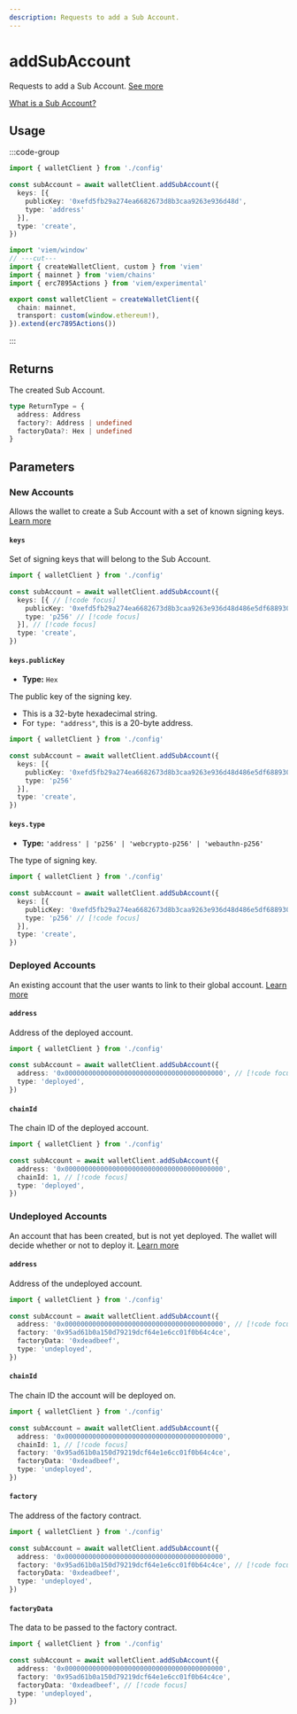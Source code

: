 ```yaml
---
description: Requests to add a Sub Account.
---
```


# addSubAccount

Requests to add a Sub Account. [See more](https://github.com/ethereum/ERCs/blob/4d3d641ee3c84750baf461b8dd71d27c424417a9/ERCS/erc-7895.md)

[What is a Sub Account?](https://blog.base.dev/subaccounts)

## Usage

:::code-group

```ts twoslash [example.ts]
import { walletClient } from './config'
 
const subAccount = await walletClient.addSubAccount({
  keys: [{ 
    publicKey: '0xefd5fb29a274ea6682673d8b3caa9263e936d48d', 
    type: 'address' 
  }],
  type: 'create',
})
```

```ts twoslash [config.ts] filename="config.ts"
import 'viem/window'
// ---cut---
import { createWalletClient, custom } from 'viem'
import { mainnet } from 'viem/chains'
import { erc7895Actions } from 'viem/experimental'

export const walletClient = createWalletClient({
  chain: mainnet,
  transport: custom(window.ethereum!),
}).extend(erc7895Actions())
```

:::

## Returns

The created Sub Account.

```ts
type ReturnType = {
  address: Address
  factory?: Address | undefined
  factoryData?: Hex | undefined
}
```

## Parameters

### New Accounts

Allows the wallet to create a Sub Account with a set of known signing keys. [Learn more](https://github.com/ethereum/ERCs/blob/4d3d641ee3c84750baf461b8dd71d27c424417a9/ERCS/erc-7895.md#createaccount)

#### `keys`

Set of signing keys that will belong to the Sub Account.

```ts twoslash
import { walletClient } from './config'
 
const subAccount = await walletClient.addSubAccount({
  keys: [{ // [!code focus]
    publicKey: '0xefd5fb29a274ea6682673d8b3caa9263e936d48d486e5df68893003e01241522', // [!code focus]
    type: 'p256' // [!code focus]
  }], // [!code focus]
  type: 'create',
})
```

#### `keys.publicKey`

- **Type:** `Hex`

The public key of the signing key. 

- This is a 32-byte hexadecimal string.
- For `type: "address"`, this is a 20-byte address.

```ts twoslash
import { walletClient } from './config'
 
const subAccount = await walletClient.addSubAccount({
  keys: [{
    publicKey: '0xefd5fb29a274ea6682673d8b3caa9263e936d48d486e5df68893003e01241522', // [!code focus]
    type: 'p256'
  }],
  type: 'create',
})
```

#### `keys.type`

- **Type:** `'address' | 'p256' | 'webcrypto-p256' | 'webauthn-p256'`

The type of signing key.

```ts twoslash
import { walletClient } from './config'
 
const subAccount = await walletClient.addSubAccount({
  keys: [{
    publicKey: '0xefd5fb29a274ea6682673d8b3caa9263e936d48d486e5df68893003e01241522',
    type: 'p256' // [!code focus]
  }],
  type: 'create',
})
```


### Deployed Accounts

An existing account that the user wants to link to their global account. [Learn more](https://github.com/ethereum/ERCs/blob/4d3d641ee3c84750baf461b8dd71d27c424417a9/ERCS/erc-7895.md#deployedaccount)

#### `address`

Address of the deployed account.

```ts twoslash
import { walletClient } from './config'
 
const subAccount = await walletClient.addSubAccount({
  address: '0x0000000000000000000000000000000000000000', // [!code focus]
  type: 'deployed',
})
```

#### `chainId`

The chain ID of the deployed account.

```ts twoslash
import { walletClient } from './config'
 
const subAccount = await walletClient.addSubAccount({
  address: '0x0000000000000000000000000000000000000000',
  chainId: 1, // [!code focus]
  type: 'deployed',
})
```

### Undeployed Accounts

An account that has been created, but is not yet deployed. The wallet will decide whether or not to deploy it. [Learn more](https://github.com/ethereum/ERCs/blob/4d3d641ee3c84750baf461b8dd71d27c424417a9/ERCS/erc-7895.md#undeployedaccount)

#### `address`

Address of the undeployed account.

```ts twoslash
import { walletClient } from './config'
 
const subAccount = await walletClient.addSubAccount({
  address: '0x0000000000000000000000000000000000000000', // [!code focus]
  factory: '0x95ad61b0a150d79219dcf64e1e6cc01f0b64c4ce', 
  factoryData: '0xdeadbeef',
  type: 'undeployed',
})
```

#### `chainId`

The chain ID the account will be deployed on.

```ts twoslash
import { walletClient } from './config'
 
const subAccount = await walletClient.addSubAccount({
  address: '0x0000000000000000000000000000000000000000',
  chainId: 1, // [!code focus]
  factory: '0x95ad61b0a150d79219dcf64e1e6cc01f0b64c4ce', 
  factoryData: '0xdeadbeef',
  type: 'undeployed',
})
```

#### `factory`

The address of the factory contract.

```ts twoslash
import { walletClient } from './config'
 
const subAccount = await walletClient.addSubAccount({
  address: '0x0000000000000000000000000000000000000000',
  factory: '0x95ad61b0a150d79219dcf64e1e6cc01f0b64c4ce', // [!code focus]
  factoryData: '0xdeadbeef',
  type: 'undeployed',
})
```

#### `factoryData`

The data to be passed to the factory contract.

```ts twoslash
import { walletClient } from './config'
 
const subAccount = await walletClient.addSubAccount({
  address: '0x0000000000000000000000000000000000000000',
  factory: '0x95ad61b0a150d79219dcf64e1e6cc01f0b64c4ce',
  factoryData: '0xdeadbeef', // [!code focus]
  type: 'undeployed',
})
```

